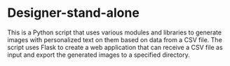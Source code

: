 # Designer-stand-alone
This is a Python script that uses various modules and libraries to generate images with personalized text on them based on data from a CSV file. The script uses Flask to create a web application that can receive a CSV file as input and export the generated images to a specified directory.
